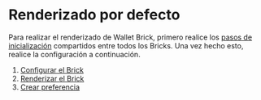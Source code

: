 # Renderizado por defecto

Para realizar el renderizado de Wallet Brick, primero realice los [pasos de inicialización](/developers/es/docs/checkout-bricks/common-initialization) compartidos entre todos los Bricks. Una vez hecho esto, realice la configuración a continuación.

1. [Configurar el Brick](/developers/es/docs/checkout-bricks/wallet-brick/default-rendering/configure-the-brick)
2. [Renderizar el Brick](/developers/es/docs/checkout-bricks/wallet-brick/default-rendering/render-the-brick)
3. [Crear preferencia](/developers/es/docs/checkout-bricks/wallet-brick/default-rendering/create-preference)